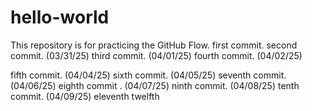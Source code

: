 # hello-world
This repository is for practicing the GitHub Flow.
first commit.
second commit. (03/31/25)
third commit. (04/01/25)
fourth commit. (04/02/25)

fifth commit. (04/04/25)
sixth commit. (04/05/25)
seventh commit. (04/06/25)
eighth commit . (04/07/25)
ninth commit. (04/08/25)
tenth commit. (04/09/25)
eleventh 
twelfth
